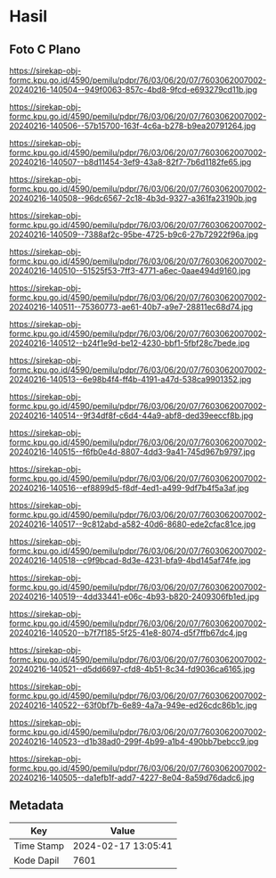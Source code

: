 # Hasil

## Foto C Plano

https://sirekap-obj-formc.kpu.go.id/4590/pemilu/pdpr/76/03/06/20/07/7603062007002-20240216-140504--949f0063-857c-4bd8-9fcd-e693279cd11b.jpg

https://sirekap-obj-formc.kpu.go.id/4590/pemilu/pdpr/76/03/06/20/07/7603062007002-20240216-140506--57b15700-163f-4c6a-b278-b9ea20791264.jpg

https://sirekap-obj-formc.kpu.go.id/4590/pemilu/pdpr/76/03/06/20/07/7603062007002-20240216-140507--b8d11454-3ef9-43a8-82f7-7b6d1182fe65.jpg

https://sirekap-obj-formc.kpu.go.id/4590/pemilu/pdpr/76/03/06/20/07/7603062007002-20240216-140508--96dc6567-2c18-4b3d-9327-a361fa23190b.jpg

https://sirekap-obj-formc.kpu.go.id/4590/pemilu/pdpr/76/03/06/20/07/7603062007002-20240216-140509--7388af2c-95be-4725-b9c6-27b72922f96a.jpg

https://sirekap-obj-formc.kpu.go.id/4590/pemilu/pdpr/76/03/06/20/07/7603062007002-20240216-140510--51525f53-7ff3-4771-a6ec-0aae494d9160.jpg

https://sirekap-obj-formc.kpu.go.id/4590/pemilu/pdpr/76/03/06/20/07/7603062007002-20240216-140511--75360773-ae61-40b7-a9e7-28811ec68d74.jpg

https://sirekap-obj-formc.kpu.go.id/4590/pemilu/pdpr/76/03/06/20/07/7603062007002-20240216-140512--b24f1e9d-be12-4230-bbf1-5fbf28c7bede.jpg

https://sirekap-obj-formc.kpu.go.id/4590/pemilu/pdpr/76/03/06/20/07/7603062007002-20240216-140513--6e98b4f4-ff4b-4191-a47d-538ca9901352.jpg

https://sirekap-obj-formc.kpu.go.id/4590/pemilu/pdpr/76/03/06/20/07/7603062007002-20240216-140514--9f34df8f-c6d4-44a9-abf8-ded39eeccf8b.jpg

https://sirekap-obj-formc.kpu.go.id/4590/pemilu/pdpr/76/03/06/20/07/7603062007002-20240216-140515--f6fb0e4d-8807-4dd3-9a41-745d967b9797.jpg

https://sirekap-obj-formc.kpu.go.id/4590/pemilu/pdpr/76/03/06/20/07/7603062007002-20240216-140516--ef8899d5-f8df-4ed1-a499-9df7b4f5a3af.jpg

https://sirekap-obj-formc.kpu.go.id/4590/pemilu/pdpr/76/03/06/20/07/7603062007002-20240216-140517--9c812abd-a582-40d6-8680-ede2cfac81ce.jpg

https://sirekap-obj-formc.kpu.go.id/4590/pemilu/pdpr/76/03/06/20/07/7603062007002-20240216-140518--c9f9bcad-8d3e-4231-bfa9-4bd145af74fe.jpg

https://sirekap-obj-formc.kpu.go.id/4590/pemilu/pdpr/76/03/06/20/07/7603062007002-20240216-140519--4dd33441-e06c-4b93-b820-2409306fb1ed.jpg

https://sirekap-obj-formc.kpu.go.id/4590/pemilu/pdpr/76/03/06/20/07/7603062007002-20240216-140520--b7f7f185-5f25-41e8-8074-d5f7ffb67dc4.jpg

https://sirekap-obj-formc.kpu.go.id/4590/pemilu/pdpr/76/03/06/20/07/7603062007002-20240216-140521--d5dd6697-cfd8-4b51-8c34-fd9036ca6165.jpg

https://sirekap-obj-formc.kpu.go.id/4590/pemilu/pdpr/76/03/06/20/07/7603062007002-20240216-140522--63f0bf7b-6e89-4a7a-949e-ed26cdc86b1c.jpg

https://sirekap-obj-formc.kpu.go.id/4590/pemilu/pdpr/76/03/06/20/07/7603062007002-20240216-140523--d1b38ad0-299f-4b99-a1b4-490bb7bebcc9.jpg

https://sirekap-obj-formc.kpu.go.id/4590/pemilu/pdpr/76/03/06/20/07/7603062007002-20240216-140505--da1efb1f-add7-4227-8e04-8a59d76dadc6.jpg


## Metadata

| Key        | Value               |
| ---------- | ------------------- |
| Time Stamp | 2024-02-17 13:05:41 |
| Kode Dapil | 7601                |



